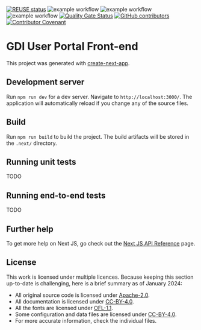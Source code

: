 <!--
SPDX-FileCopyrightText: 2024 Stichting Health-RI
SPDX-FileContributor: PNED G.I.E.

SPDX-License-Identifier: CC-BY-4.0
-->

[![REUSE status](https://api.reuse.software/badge/github.com/GenomicDataInfrastructure/gdi-userportal-frontend)](https://api.reuse.software/info/github.com/GenomicDataInfrastructure/gdi-userportal-frontend)
![example workflow](https://github.com/GenomicDataInfrastructure/gdi-userportal-frontend/actions/workflows/main.yml/badge.svg)
![example workflow](https://github.com/GenomicDataInfrastructure/gdi-userportal-frontend/actions/workflows/test.yml/badge.svg)
![example workflow](https://github.com/GenomicDataInfrastructure/gdi-userportal-frontend/actions/workflows/release.yml/badge.svg)
[![Quality Gate Status](https://sonarcloud.io/api/project_badges/measure?project=GenomicDataInfrastructure_gdi-userportal-frontend&metric=alert_status)](https://sonarcloud.io/summary/new_code?id=GenomicDataInfrastructure_gdi-userportal-frontend)
[![GitHub contributors](https://img.shields.io/github/contributors/GenomicDataInfrastructure/gdi-userportal-frontend)](https://github.com/GenomicDataInfrastructure/gdi-userportal-frontend/graphs/contributors)
[![Contributor Covenant](https://img.shields.io/badge/Contributor%20Covenant-2.1-4baaaa.svg)](code_of_conduct.md)

# GDI User Portal Front-end

This project was generated with [create-next-app](https://nextjs.org/docs/pages/api-reference/create-next-app).

## Development server

Run `npm run dev` for a dev server. Navigate to `http://localhost:3000/`. The application will automatically reload if you change any of the source files.


## Build

Run `npm run build` to build the project. The build artifacts will be stored in the `.next/` directory.

## Running unit tests

TODO

## Running end-to-end tests

TODO

## Further help

To get more help on Next JS, go check out the [Next JS API Reference](https://nextjs.org/docs/pages/api-reference) page.

## License

This work is licensed under multiple licences. Because keeping this section up-to-date is challenging, here is a brief summary as of January 2024:

- All original source code is licensed under [Apache-2.0](./LICENSES/Apache-2.0.txt).
- All documentation is licensed under [CC-BY-4.0](./LICENSES/CC-BY-4.0.txt).
- All the fonts are licensed under [OFL-1.1](./LICENSES/OFL-1.1.txt).
- Some configuration and data files are licensed under [CC-BY-4.0](./LICENSES/CC-BY-4.0.txt).
- For more accurate information, check the individual files.
